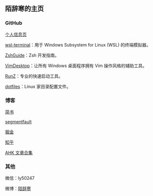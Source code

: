 ## 陌辞寒的主页

### GitHub

[个人信息页](https://github.com/goreliu)

[wsl-terminal](https://goreliu.github.io/wsl-terminal/README.zh_CN.html)：用于 Windows Subsystem for Linux (WSL) 的终端模拟器。

[ZshGuide](https://github.com/goreliu/zshguide/blob/master/00_Zsh-开发指南（目录）.md)：Zsh 开发指南。

[VimDesktop](https://github.com/goreliu/vimdesktop)：让所有 Windows 桌面程序拥有 Vim 操作风格的辅助工具。

[RunZ](https://github.com/goreliu/runz)：专业的快速启动工具。

[dotfiles](https://github.com/goreliu/dotfiles)：Linux 家目录配置文件。

### 博客

[简书](http://www.jianshu.com/u/114aeb6d3d81)

[segmentfault](https://segmentfault.com/blog/goreliu)

[掘金](https://juejin.im/user/59bb80c0f265da06484438f3)

[知乎](https://www.zhihu.com/people/osily/posts)

[AHK 文章合集](http://www.jianshu.com/nb/4051534)

### 其他

微信：ly50247

微博：[陌辞寒](http://weibo.com/ly50247)
